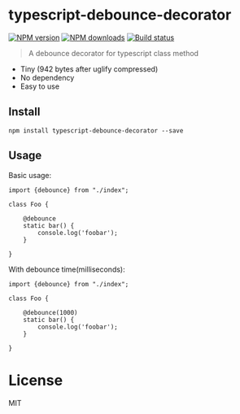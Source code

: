 # typescript-debounce-decorator
[![NPM version][npm-image]][npm-url]
[![NPM downloads][downloads-image]][downloads-url]
[![Build status][travis-image]][travis-url]

> A debounce decorator for typescript class method

* Tiny (942 bytes after uglify compressed)
* No dependency
* Easy to use

## Install
```
npm install typescript-debounce-decorator --save
```

## Usage

Basic usage:
```
import {debounce} from "./index";

class Foo {

	@debounce
	static bar() {
		console.log('foobar');
	}

}
```

With debounce time(milliseconds):
```
import {debounce} from "./index";

class Foo {

	@debounce(1000)
	static bar() {
		console.log('foobar');
	}

}
```

# License
MIT

[npm-image]: https://img.shields.io/npm/v/typescript-debounce-decorator.svg?style=flat
[npm-url]: https://npmjs.org/package/typescript-debounce-decorator
[downloads-image]: https://img.shields.io/npm/dm/typescript-debounce-decorator.svg?style=flat
[downloads-url]: https://npmjs.org/package/typescript-debounce-decorator
[travis-image]: https://img.shields.io/travis/duxiaofeng-github/typescript-debounce-decorator.svg?style=flat
[travis-url]: https://travis-ci.org/duxiaofeng-github/typescript-debounce-decorator